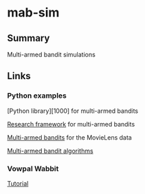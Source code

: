 # mab-sim

## Summary

Multi-armed bandit simulations

## Links

### Python examples

[Python library][1000] for multi-armed bandits

[100]: https://github.com/bgalbraith/bandits

[Research framework][1010] for multi-armed bandits

[1010]: https://github.com/SMPyBandits/SMPyBandits

[Multi-armed bandits][1020] for the MovieLens data

[1020]: https://github.com/jldbc/bandits

[Multi-armed bandit algorithms][1030]

[1030]: https://github.com/alison-carrera/mabalgs

### Vowpal Wabbit

[Tutorial][1040]

[1040]: https://vowpalwabbit.org/docs/vowpal_wabbit/python/latest/tutorials/python_first_steps.html


